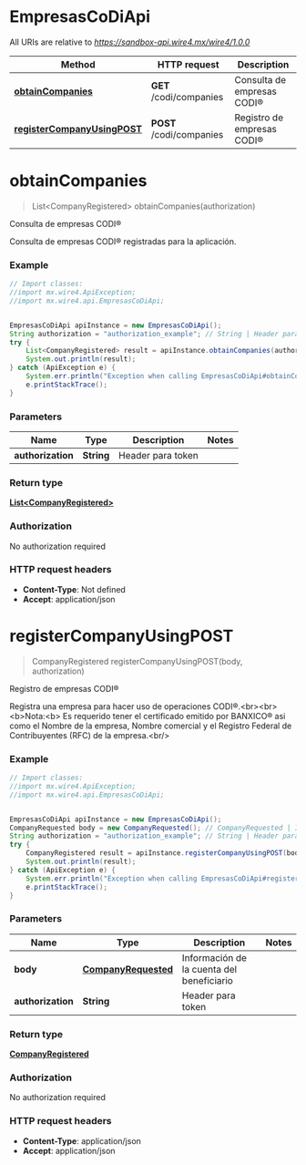 # EmpresasCoDiApi

All URIs are relative to *https://sandbox-api.wire4.mx/wire4/1.0.0*

Method | HTTP request | Description
------------- | ------------- | -------------
[**obtainCompanies**](EmpresasCoDiApi.md#obtainCompanies) | **GET** /codi/companies | Consulta de empresas CODI®
[**registerCompanyUsingPOST**](EmpresasCoDiApi.md#registerCompanyUsingPOST) | **POST** /codi/companies | Registro de empresas CODI®

<a name="obtainCompanies"></a>
# **obtainCompanies**
> List&lt;CompanyRegistered&gt; obtainCompanies(authorization)

Consulta de empresas CODI®

Consulta de empresas CODI® registradas para la aplicación.

### Example
```java
// Import classes:
//import mx.wire4.ApiException;
//import mx.wire4.api.EmpresasCoDiApi;


EmpresasCoDiApi apiInstance = new EmpresasCoDiApi();
String authorization = "authorization_example"; // String | Header para token
try {
    List<CompanyRegistered> result = apiInstance.obtainCompanies(authorization);
    System.out.println(result);
} catch (ApiException e) {
    System.err.println("Exception when calling EmpresasCoDiApi#obtainCompanies");
    e.printStackTrace();
}
```

### Parameters

Name | Type | Description  | Notes
------------- | ------------- | ------------- | -------------
 **authorization** | **String**| Header para token |

### Return type

[**List&lt;CompanyRegistered&gt;**](CompanyRegistered.md)

### Authorization

No authorization required

### HTTP request headers

 - **Content-Type**: Not defined
 - **Accept**: application/json

<a name="registerCompanyUsingPOST"></a>
# **registerCompanyUsingPOST**
> CompanyRegistered registerCompanyUsingPOST(body, authorization)

Registro de empresas CODI®

Registra una empresa para hacer uso de operaciones CODI®.&lt;br&gt;&lt;br&gt; &lt;b&gt;Nota:&lt;b&gt; Es requerido tener el certificado emitido por BANXICO® asi como el Nombre de la empresa, Nombre comercial y el Registro Federal de Contribuyentes (RFC) de la empresa.&lt;br/&gt;

### Example
```java
// Import classes:
//import mx.wire4.ApiException;
//import mx.wire4.api.EmpresasCoDiApi;


EmpresasCoDiApi apiInstance = new EmpresasCoDiApi();
CompanyRequested body = new CompanyRequested(); // CompanyRequested | Información de la cuenta del beneficiario
String authorization = "authorization_example"; // String | Header para token
try {
    CompanyRegistered result = apiInstance.registerCompanyUsingPOST(body, authorization);
    System.out.println(result);
} catch (ApiException e) {
    System.err.println("Exception when calling EmpresasCoDiApi#registerCompanyUsingPOST");
    e.printStackTrace();
}
```

### Parameters

Name | Type | Description  | Notes
------------- | ------------- | ------------- | -------------
 **body** | [**CompanyRequested**](CompanyRequested.md)| Información de la cuenta del beneficiario |
 **authorization** | **String**| Header para token |

### Return type

[**CompanyRegistered**](CompanyRegistered.md)

### Authorization

No authorization required

### HTTP request headers

 - **Content-Type**: application/json
 - **Accept**: application/json

